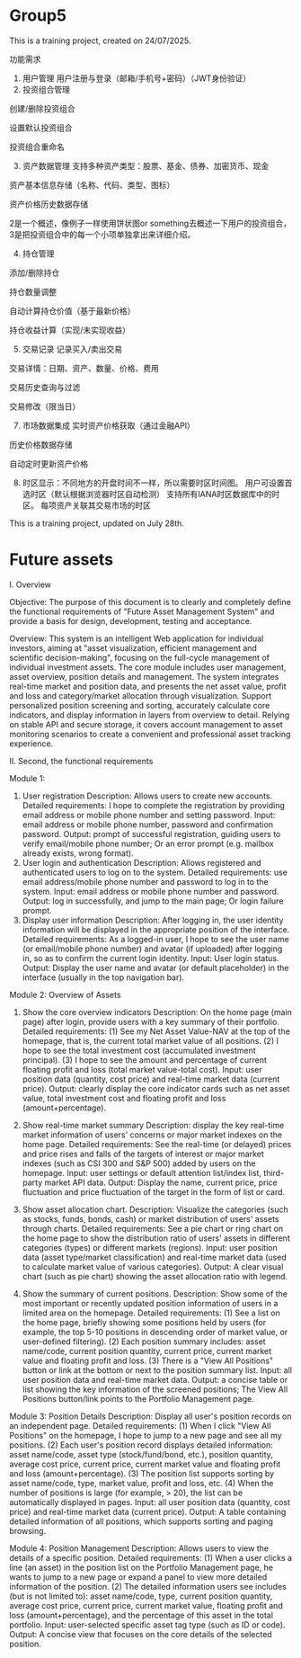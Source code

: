 # Group5

This is a training project, created on 24/07/2025.

功能需求
1. 用户管理
用户注册与登录（邮箱/手机号+密码）（JWT身份验证）
2. 投资组合管理

创建/删除投资组合

设置默认投资组合

投资组合重命名

3. 资产数据管理
支持多种资产类型：股票、基金、债券、加密货币、现金

资产基本信息存储（名称、代码、类型、图标）

资产价格历史数据存储

2是一个概述，像例子一样使用饼状图or something去概述一下用户的投资组合，3是把投资组合中的每一个小项单独拿出来详细介绍。

4. 持仓管理
 
添加/删除持仓

持仓数量调整

自动计算持仓价值（基于最新价格）

持仓收益计算（实现/未实现收益）

5. 交易记录
记录买入/卖出交易

交易详情：日期、资产、数量、价格、费用

交易历史查询与过滤

交易修改（限当日）

7. 市场数据集成
实时资产价格获取（通过金融API）

历史价格数据存储

自动定时更新资产价格

8. 时区显示：不同地方的开盘时间不一样，所以需要时区时间图。
用户可设置首选时区（默认根据浏览器时区自动检测）
支持所有IANA时区数据库中的时区。
每项资产关联其交易市场的时区

This is a training project, updated on July 28th.
# Future assets

I. Overview

Objective: The purpose of this document is to clearly and completely define the functional requirements of "Future Asset Management System" and provide a basis for design, development, testing and acceptance.

Overview: This system is an intelligent Web application for individual investors, aiming at "asset visualization, efficient management and scientific decision-making", focusing on the full-cycle management of individual investment assets. The core module includes user management, asset overview, position details and management. The system integrates real-time market and position data, and presents the net asset value, profit and loss and category/market allocation through visualization. Support personalized position screening and sorting, accurately calculate core indicators, and display information in layers from overview to detail. Relying on stable API and secure storage, it covers account management to asset monitoring scenarios to create a convenient and professional asset tracking experience.

II. Second, the functional requirements

Module 1:
1. User registration
Description: Allows users to create new accounts.
Detailed requirements: I hope to complete the registration by providing email address or mobile phone number and setting password.
Input: email address or mobile phone number, password and confirmation password.
Output: prompt of successful registration, guiding users to verify email/mobile phone number; Or an error prompt (e.g. mailbox already exists, wrong format).
2. User login and authentication
Description: Allows registered and authenticated users to log on to the system.
Detailed requirements: use email address/mobile phone number and password to log in to the system.
Input: email address or mobile phone number and password.
Output: log in successfully, and jump to the main page; Or login failure prompt.
3. Display user information
Description: After logging in, the user identity information will be displayed in the appropriate position of the interface.
Detailed requirements: As a logged-in user, I hope to see the user name (or email/mobile phone number) and avatar (if uploaded) after logging in, so as to confirm the current login identity.
Input: User login status.
Output: Display the user name and avatar (or default placeholder) in the interface (usually in the top navigation bar).

Module 2: Overview of Assets
1. Show the core overview indicators
Description: On the home page (main page) after login, provide users with a key summary of their portfolio.
Detailed requirements:
(1) See my Net Asset Value-NAV at the top of the homepage, that is, the current total market value of all positions.
(2) I hope to see the total investment cost (accumulated investment principal).
(3) I hope to see the amount and percentage of current floating profit and loss (total market value-total cost).
Input: user position data (quantity, cost price) and real-time market data (current price).
Output: clearly display the core indicator cards such as net asset value, total investment cost and floating profit and loss (amount+percentage).

2. Show real-time market summary
Description: display the key real-time market information of users' concerns or major market indexes on the home page.
Detailed requirements: See the real-time (or delayed) prices and price rises and falls of the targets of interest or major market indexes (such as CSI 300 and S&P 500) added by users on the homepage.
Input: user settings or default attention list/index list, third-party market API data.
Output: Display the name, current price, price fluctuation and price fluctuation of the target in the form of list or card.

3. Show asset allocation chart.
Description: Visualize the categories (such as stocks, funds, bonds, cash) or market distribution of users' assets through charts.
Detailed requirements: See a pie chart or ring chart on the home page to show the distribution ratio of users' assets in different categories (types) or different markets (regions).
Input: user position data (asset type/market classification) and real-time market data (used to calculate market value of various categories).
Output: A clear visual chart (such as pie chart) showing the asset allocation ratio with legend.

4. Show the summary of current positions.
Description: Show some of the most important or recently updated position information of users in a limited area on the homepage.
Detailed requirements:
(1) See a list on the home page, briefly showing some positions held by users (for example, the top 5-10 positions in descending order of market value, or user-defined filtering).
(2) Each position summary includes: asset name/code, current position quantity, current price, current market value and floating profit and loss.
(3) There is a "View All Positions" button or link at the bottom or next to the position summary list.
Input: all user position data and real-time market data.
Output: a concise table or list showing the key information of the screened positions; The View All Positions button/link points to the Portfolio Management page.

Module 3: Position Details
Description: Display all user's position records on an independent page.
Detailed requirements:
(1) When I click "View All Positions" on the homepage, I hope to jump to a new page and see all my positions.
(2) Each user's position record displays detailed information: asset name/code, asset type (stock/fund/bond, etc.), position quantity, average cost price, current price, current market value and floating profit and loss (amount+percentage).
(3) The position list supports sorting by asset name/code, type, market value, profit and loss, etc.
(4) When the number of positions is large (for example, > 20), the list can be automatically displayed in pages.
Input: all user position data (quantity, cost price) and real-time market data (current price).
Output: A table containing detailed information of all positions, which supports sorting and paging browsing.

Module 4: Position Management
Description: Allows users to view the details of a specific position.
Detailed requirements:
(1) When a user clicks a line (an asset) in the position list on the Portfolio Management page, he wants to jump to a new page or expand a panel to view more detailed information of the position.
(2) The detailed information users see includes (but is not limited to): asset name/code, type, current position quantity, average cost price, current price, current market value, floating profit and loss (amount+percentage), and the percentage of this asset in the total portfolio.
Input: user-selected specific asset tag type (such as ID or code).
Output: A concise view that focuses on the core details of the selected position.
